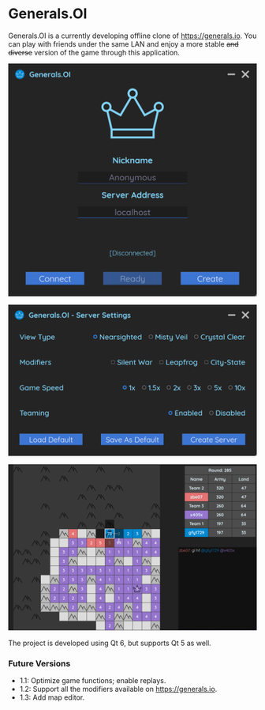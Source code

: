 # Generals.OI
Generals.OI is a currently developing offline clone of https://generals.io. You can play with friends under the same LAN and enjoy a more stable ~~and diverse~~ version of the game through this application.

![](https://raw.githubusercontent.com/gfy1729/MyPictures/main/G-1.0/sample1.png)

![](https://raw.githubusercontent.com/gfy1729/MyPictures/main/G-1.0/sample3.png)

![](https://raw.githubusercontent.com/gfy1729/MyPictures/main/G-1.0/sample2.png)

The project is developed using Qt 6, but supports Qt 5 as well.

### Future Versions

- 1.1: Optimize game functions; enable replays.
- 1.2: Support all the modifiers available on https://generals.io.
- 1.3: Add map editor.
